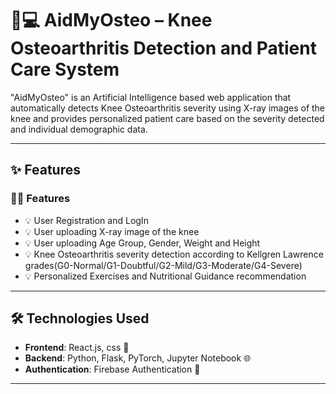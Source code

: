# 🦵💻 AidMyOsteo – Knee Osteoarthritis Detection and Patient Care System

"AidMyOsteo" is an  Artificial Intelligence based web application that automatically detects Knee Osteoarthritis severity using X-ray images of the knee and provides personalized patient care based on the severity detected and individual demographic data.

---

## ✨ Features

### 👨‍⚕️ Features
- 💡 User Registration and LogIn
- 💡 User uploading X-ray image of the knee
- 💡 User uploading Age Group, Gender, Weight and Height
- 💡 Knee Osteoarthritis severity detection according to Kellgren Lawrence grades(G0-Normal/G1-Doubtful/G2-Mild/G3-Moderate/G4-Severe)
- 💡 Personalized Exercises and Nutritional Guidance recommendation


---

## 🛠️ Technologies Used

- **Frontend**: React.js, css 🎨
- **Backend**: Python, Flask, PyTorch, Jupyter Notebook 🌐
- **Authentication**: Firebase Authentication 🔐

---


